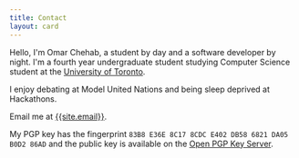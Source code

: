 ```yaml
---
title: Contact
layout: card
---
```


Hello, I'm Omar Chehab, a student by day and a software developer by night. I'm a fourth year undergraduate student studying Computer Science student at the [University of Toronto](https://www.utoronto.ca).

I enjoy debating at Model United Nations and being sleep deprived at Hackathons.

Email me at <a href="mailto:{{site.email}}">{{site.email}}</a>.

My PGP key has the fingerprint `83B8 E36E 8C17 8CDC E402 DB58 6821 DA05 B0D2 86AD` and the public key is available on the [Open PGP Key Server](https://keys.openpgp.org/search?q={{site.email}}).